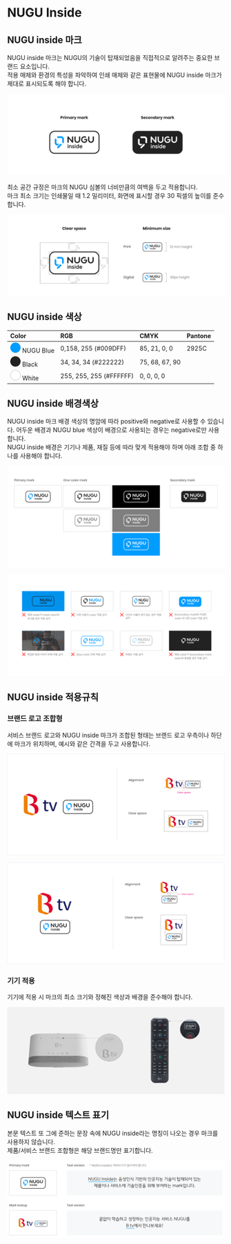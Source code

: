 # NUGU Inside

## **NUGU inside 마크**

NUGU inside 마크는 NUGU의 기술이 탑재되었음을 직접적으로 알려주는 중요한 브랜드 요소입니다.  
적용 매체와 환경의 특성을 파악하여 인쇄 매체와 같은 표현물에 NUGU inside 마크가 제대로 표시되도록 해야 합니다.

![](../../.gitbook/assets/assets_inside_mark.png)

최소 공간 규정은 마크의 NUGU 심볼의 너비만큼의 여백을 두고 적용합니다.  
마크 최소 크기는 인쇄물일 때 1.2 밀리미터, 화면에 표시할 경우 30 픽셀의 높이를 준수합니다.

![](../../.gitbook/assets/assets_inside_guide.png)

## **NUGU inside 색상**

| Color | RGB | CMYK | Pantone |
| :--- | :--- | :--- | :--- |
| ![](../../.gitbook/assets/assets_color_nugublue__1%20%285%29%20%286%29%20%286%29%20%283%29.png) NUGU Blue | 0,158, 255 \(\#009DFF\) | 85, 21, 0, 0 | 2925C |
| ![](../../.gitbook/assets/assets_color_black-1.png) Black | 34, 34, 34 \(\#222222\) | 75, 68, 67, 90 |  |
| ![](../../.gitbook/assets/assets_color_white__1.png) White | 255, 255, 255 \(\#FFFFFF\) | 0, 0, 0, 0 |  |

## **NUGU inside 배경색상**

NUGU inside 마크 배경 색상의 명암에 따라 positive와 negative로 사용할 수 있습니다. 어두운 배경과 NUGU blue 색상이 배경으로 사용되는 경우는 negative로만 사용합니다.  
NUGU inside 배경은 기기나 제품, 재질 등에 따라 맞게 적용해야 하며 아래 조합 중 하나를 사용해야 합니다.

![&#xBC30;&#xACBD;&#xC0C9;&#xC0C1;&#xC5D0; &#xB530;&#xB77C; &#xC801;&#xC6A9;&#xAC00;&#xB2A5;&#xD55C; &#xB9C8;&#xD06C;](../../.gitbook/assets/assets_usage1.png)

![&#xC624;&#xC6A9;&#xB41C; &#xC0AC;&#xB840;](../../.gitbook/assets/assets_usage2.png)

## **NUGU inside 적용규칙**

### 브랜드 로고 조합형

서비스 브랜드 로고와 NUGU inside 마크가 조합된 형태는 브랜드 로고 우측이나 하단에 마크가 위치하며, 예시와 같은 간격을 두고 사용합니다.

![&#xAC00;&#xB85C; &#xC870;&#xD569;&#xD615;](../../.gitbook/assets/assets_inside_guide_btv-3.png)

![&#xC138;&#xB85C; &#xC870;&#xD569;&#xD615;](../../.gitbook/assets/assets_inside_guide_btv2.png)

### 기기 적용

기기에 적용 시 마크의 최소 크기와 정해진 색상과 배경을 준수해야 합니다.

![](../../.gitbook/assets/assets_inside_app1.png)

## NUGU inside 텍스트 표기

본문 텍스트 또 그에 준하는 문장 속에 NUGU inside라는 명칭이 나오는 경우 마크를 사용하지 않습니다.  
제품/서비스 브랜드 조합형은 해당 브랜드명만 표기합니다.

![](../../.gitbook/assets/assets_inside_text.png)

